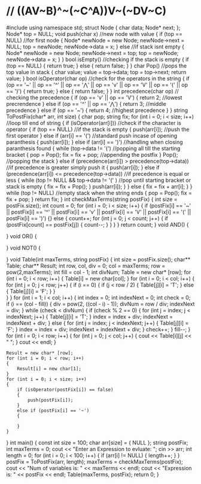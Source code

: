 # // ((AV~B)^~(~C^A))V~(~DV~C)
#include <iostream>
using namespace std;
struct Node
{
	char data;
	Node* next;
};
Node* top = NULL;
void push(char x)		//new node with value
{
	if (top == NULL)		//for first node
	{
		Node* newNode = new Node;
		newNode->next = NULL;
		top = newNode;
		newNode->data = x;
	}
	else					//if stack isnt empty
	{
		Node* newNode = new Node;
		newNode->next = top;
		top = newNode;
		newNode->data = x;
	}
}
bool isEmpty()			//checking if the stack is empty
{
	if (top == NULL)
	{
		return true;
	}
	else
	{
		return false;
	}
}
char Pop()			//pops the top value in stack
{
	char value;
	value = top->data;
	top = top->next;
	return value;
}
bool isOperator(char op)	//check for the operators in the string
{
	if (op == '~' || op == '^' || op == '⋀' || op == 'v' || op == 'V' || op == '(' || op == ')')
	{
		return true;
	}
	else
	{
		return false;
	}
}
int precedence(char op)	// checking the precedence
{
	if (op == 'v' || op == 'V')
	{
		return 2;		//lowest precrendence
	}
	else if (op == '^' || op == '⋀')
	{
		return 3;		//middle precedence
	}
	else if (op == '~')
	{
		return 4;		//highest precedence
	}
}
string ToPostFix(char* arr, int size)
{
	char pop;
	string fix;
	for (int i = 0; i < size; i++) //loop till end of string
	{
		if (isOperator(arr[i]))		//check if the character is operator
		{
			if (top == NULL)		//if the stack is empty
			{
				push(arr[i]);		//push the first operator
			}
			else if (arr[i] == '(')	//standard push incase of opening paranthesis
			{
				push(arr[i]);
			}
			else if (arr[i] == ')')  //handling when closing paranthesis found 
			{
				while (top->data != '(') //popping all till the starting bracket
				{
					pop = Pop();
					fix = fix + pop; //appending the postfix
				}
				Pop(); //popping the stack 
			}
			else if (precedence(arr[i]) > precedence(top->data)) //if precedence is greater simply push it
			{
				push(arr[i]);
			}
			else if (precedence(arr[i]) <= precedence(top->data))	//if precedence is equal or less
			{
				while (top != NULL &&  top->data != '(' )		//pop until starting bracket or stack is empty
				{
					fix = fix + Pop();
				}
				push(arr[i]);
			}
		}
		else
		{
			fix = fix + arr[i];
		}
	}
	while (top != NULL) //empty stack when the string ends
	{
		pop = Pop();
		fix = fix + pop;
	}
	return fix;
}
int checkMaxTerms(string postFix)
{
	int size = postFix.size();
	int count = 0;
	for (int i = 0; i < size; i++)
	{
		if (postFix[i] == '~' || postFix[i] == '^' || postFix[i] == 'v' || postFix[i] == 'V' || postFix[i] == '(' || postFix[i] == ')')
		{}
		else
		{
			count++;
			for (int j = 0; j < count; j++)
			{
				if (postFix[count] == postFix[j])
				{
					count--;
				}
			}
		}
	}
	return count;
}
void AND()
{

}
void OR()
{

}
void NOT()
{

}
void Table(int maxTerms, string postFix)
{
	int size = postFix.size();
	char** Table;
	char** Result;
	int row, col, div = 0;
	col = maxTerms;
	row = pow(2,maxTerms);
	int fill = col - 1;
	int divNum;
	Table = new char* [row];
	for (int i = 0; i < row; i++)
	{
		Table[i] = new char[col];
	}
	for (int i = 0; i < col; i++)
	{
		for (int j = 0; j < row; j++)
		{
			if (i == 0)
			{
				if (j < row / 2)
				{
					Table[j][i] = 'T';
				}
				else
				{
					Table[j][i] = 'F';
				}
			}	
		}
	}
	for (int i = 1; i < col; i++)
	{
		int index = 0;
		int indexNext = 0;
		int check = 0;
		if (i == (col - fill))
		{
			div = pow(2, ((col - i) - 1));
			divNum = row / div;
			indexNext = div;
		}
		while (check < divNum)
		{
			if (check % 2 == 0)
			{
				for (int j = index; j < indexNext; j++)
				{
					Table[j][i] = 'T';
				}
				index = index + div;
				indexNext = indexNext + div;
			}
			else
			{
				for (int j = index; j < indexNext; j++)
				{
					Table[j][i] = 'F';
				}
				index = index + div;
				indexNext = indexNext + div;
			}
			check++;
		}
		fill--;
	}
	for (int i = 0; i < row; i++)
	{
		for (int j = 0; j < col; j++)
		{
			cout << Table[i][j] << " ";
		}
		cout << endl;
	}

	Result = new char* [row];
	for (int i = 0; i < row; i++)
	{
		Result[i] = new char[1];
	}
	for (int i = 0; i < size; i++)
	{
		if (isOperator(postFix[i]) == false)
		{
			push(postFix[i]);
		}
		else if (postFix[i] == '~')
		{

		}
	}








}
int main()
{
	const int size = 100;
	char arr[size] = { NULL };
	string postFix;
	int maxTerms = 0;
	cout << "Enter an Expression to evluate: ";
	cin >> arr;
	int length = 0;
	for (int i = 0; i < 100; i++)
	{
		if (arr[i] != NULL)
		{
			length++;
		}
	}
	postFix = ToPostFix(arr, length);
	maxTerms = checkMaxTerms(postFix);
	cout << "Num of variables is: " << maxTerms << endl;
	cout << "Expression is: " << postFix << endl;
	Table(maxTerms, postFix);
	return 0;
}
